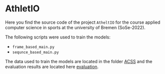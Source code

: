# AthletIO 
Here you find the source code of the project ```AtheltIO``` for the 
course applied computer science in sports at the university of Bremen (SoSe-2022).

The following scripts were used to train the models:

- ```frame_based_main.py```
- ```sequnce_based_main.py```

The data used to train the models are located in the folder [ACSS](./ACSS) and the evaluation results 
are located here [evaluation](./evaluation).
